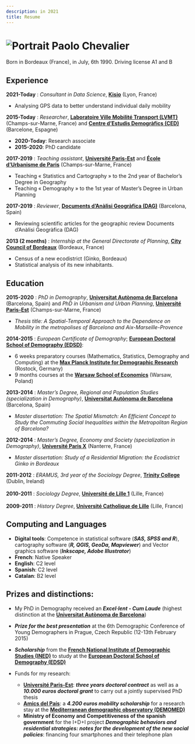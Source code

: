 ```yaml
---
description: in 2021
title: Resume
---
```


![Portrait](/images/portrait.jpg "Bonjour !")  Paolo Chevalier             
============



Born in Bordeaux (France), in July, 6th 1990.
Driving license A1 and B

Experience
----------

**2021-Today**
:   *Consultant in Data Science*, [**Kisio**](https://kisio.com/) (Lyon, France)
  * Analysing GPS data to better understand individual daily mobility

**2015-Today**
:   *Researcher*, [**Laboratoire Ville Mobilité Transport (LVMT)**](https://www.lvmt.fr/) (Champs-sur-Marne, France)
and [**Centre d’Estudis Demogràfics (CED)**](https://ced.uab.cat/) (Barcelone, Espagne)
  * **2020-Today**: Research associate
  * **2015-2020**: PhD candidate

**2017-2019**
:   *Teaching assistant*, [**Université Paris-Est**](https://www.univ-gustave-eiffel.fr/) and [**École d’Urbanisme de Paris**](https://www.eup.fr/en/) (Champs-sur-Marne, France)
  * Teaching « Statistics and Cartography » to the 2nd year of Bachelor’s Degree in Geography
  * Teaching « Demography » to the 1st year of Master’s Degree in Urban Planning

**2017-2019**
:   *Reviewer*, [**Documents d’Anàlisi Geogràfica (DAG)**](https://dag.revista.uab.es/) (Barcelona, Spain)
  * Reviewing scientific articles for the geographic review Documents d’Anàlisi Geogràfica (DAG)

**2013 (2 months)**
:   *Internship at the  General Directorate of Planning*, [**City Council of Bordeaux**](https://www.bordeaux.fr/o166/direction-de-l-urbanisme-du-patrimoine-et-des-paysages) (Bordeaux, France)
  * Census of a new ecodistrict (Ginko, Bordeaux)
  * Statistical analysis of its new inhabitants.

  
Education
---------

**2015-2020**
:   *PhD in Demography*, [**Universitat Autònoma de Barcelona**](https://www.uab.cat/) (Barcelona, Spain) and *PhD in Urbanism and Urban Planning*, [**Université Paris-Est**](https://www.univ-gustave-eiffel.fr/) (Champs-sur-Marne, France)

* *Thesis title: A Spatial-Temporal Approach to the Dependence on Mobility in the metropolises of Barcelona and Aix-Marseille-Provence*


**2014-2015**
:   *European Certificate of Demography*; [**European Doctoral School of Demography (EDSD)**](https://www.eds-demography.org/): 
  * 6 weeks preparatory courses (Mathematics, Statistics, Demography and Computing) at the [**Max Planck Institute for Demographic Research**](https://www.demogr.mpg.de/en) (Rostock, Germany)
  * 9 months courses at the [**Warsaw School of Economics**](https://ssl-www.sgh.waw.pl/en/Pages/default.aspx) (Warsaw, Poland)

**2013-2014**
:   *Master’s Degree, Regional and Population Studies (specialization in Demography)*, [**Universitat Autònoma de Barcelona**](https://www.uab.cat/) (Barcelona, Spain)

* *Master dissertation: The Spatial Mismatch: An Efficient Concept to Study the Commuting Social Inequalities within the Metropolitan Region of Barcelona?*

**2012-2014**
:   *Master’s Degree, Economy and Society (specialization in Demography)*, [**Université Paris X**](https://www.parisnanterre.fr/portail-institutionnel-693762.kjsp) (Nanterre, France)

* *Master dissertation: Study of a Residential Migration: the Ecodistrict Ginko in Bordeaux*

**2011-2012**
:   *ERAMUS, 3rd year of the Sociology Degree*, [**Trinity College**](https://www.tcd.ie/) (Dublin, Ireland)
\
\
**2010-2011**
:   *Sociology Degree*, [**Université de Lille 1**](https://www.univ-lille.fr/) (Lille, France)
\
\
**2009-2011**
:   *History Degree*, [**Université Catholique de Lille**](https://www.univ-catholille.fr/) (Lille, France)

Computing and Languages
----------

- **Digital tools**: Competence in statistical software (**_SAS, SPSS and R_**), cartography software (**_R, QGIS, GeoDa, Mapviewer_**) and Vector graphics software (**_Inkscape, Adobe Illustrator_**)
- **French**: Native Speaker
- **English**: C2 level
- **Spanish**: C2 level 
- **Catalan**: B2 level 

Prizes and distinctions:
----------

* My PhD in Demography received an ***Excel·lent - Cum Laude*** (highest distinction at the [**Universitat Autònoma de Barcelona**](https://www.uab.cat/))
* ***Prize for the best presentation*** at the 6th Demographic Conference of Young Demographers in Prague, Czech Republic (12-13th February 2015)
* ***Scholarship*** from the [**French National Institute of Demographic Studies (INED)**](https://www.ined.fr/) to study at the [**European Doctoral School of Demography (EDSD)**](https://www.eds-demography.org/)

* Funds for my research:
     * [**Université Paris-Est**](https://www.univ-gustave-eiffel.fr/): ***three years doctoral contract*** as well as a ***10.000 euros doctoral grant*** to carry out a jointly supervised PhD thesis
     * [**Amics del País**](https://www.amicsdelpais.com/): a ***4.200 euros mobility scholarship*** for a research stay at the [**Mediterranean demographic observatory (DEMOMED)**](https://demomed.org/index.php/fr/)
     * **Ministry of Economy and Competitiveness of the spanish government** for the I+D+I project ***Demographic behaviors and residential strategies: notes for the development of the new social policies***: financing four smartphones and their telephone plan
     
    